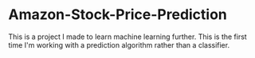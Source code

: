 # Amazon-Stock-Price-Prediction
This is a project I made to learn machine learning further. This is the first time I'm working with a prediction algorithm rather than a classifier.
